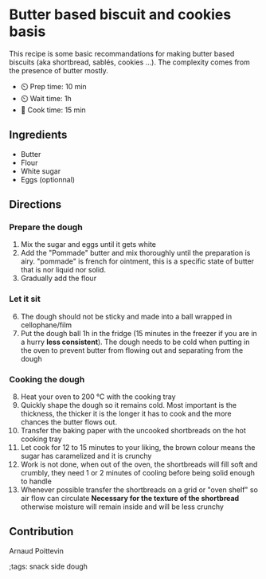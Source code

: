 # Butter based biscuit and cookies basis

This recipe is some basic recommandations for making butter based biscuits (aka shortbread, sablés, cookies ...). The complexity comes from the presence of butter mostly.

- ⏲️ Prep time: 10 min
- ⏲️ Wait time: 1h
- 🍳 Cook time: 15 min

## Ingredients

- Butter
- Flour
- White sugar
- Eggs (optionnal)

## Directions

### Prepare the dough

1. Mix the sugar and eggs until it gets white
2. Add the "Pommade" butter and mix thoroughly until the preparation is airy. "pommade" is french for ointment, this is a specific state of butter that is nor liquid nor solid.
3. Gradually add the flour

### Let it sit

6. The dough should not be sticky and made into a ball wrapped in cellophane/film
7. Put the dough ball 1h in the fridge (15 minutes in the freezer if you are in a hurry **less consistent**). The dough needs to be cold when putting in the oven to prevent butter from flowing out and separating from the dough

### Cooking the dough

8. Heat your oven to 200 °C with the cooking tray
9. Quickly shape the dough so it remains cold. Most important is the thickness, the thicker it is the longer it has to cook and the more chances the butter flows out.
10. Transfer the baking paper with the uncooked shortbreads on the hot cooking tray
11. Let cook for 12 to 15 minutes to your liking, the brown colour means the sugar has caramelized and it is crunchy
12. Work is not done, when out of the oven, the shortbreads will fill soft and crumbly, they need 1 or 2 minutes of cooling before being solid enough to handle
13. Whenever possible transfer the shortbreads on a grid or "oven shelf" so air flow can circulate **Necessary for the texture of the shortbread** otherwise moisture will remain inside and will be less crunchy

## Contribution

Arnaud Poittevin

;tags: snack side dough 
